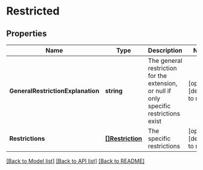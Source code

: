 # Restricted

## Properties
Name | Type | Description | Notes
------------ | ------------- | ------------- | -------------
**GeneralRestrictionExplanation** | **string** | The general restriction for the extension, or null if only specific restrictions exist | [optional] [default to null]
**Restrictions** | [**[]Restriction**](Restriction.md) | The specific restrictions | [optional] [default to null]

[[Back to Model list]](../README.md#documentation-for-models) [[Back to API list]](../README.md#documentation-for-api-endpoints) [[Back to README]](../README.md)


